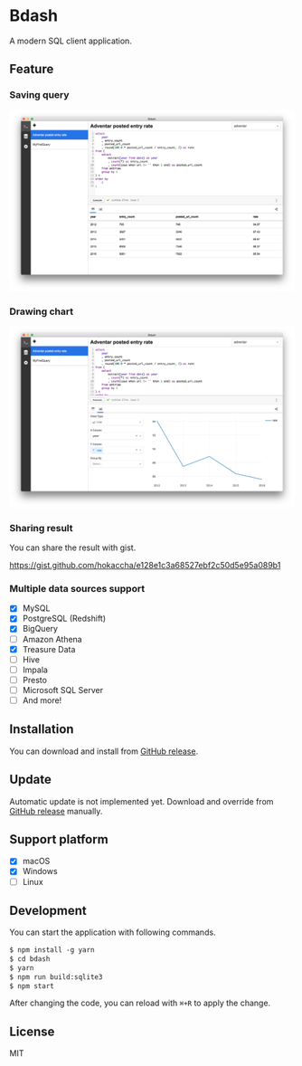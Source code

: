 # Bdash

A modern SQL client application.

## Feature

### Saving query

<img width="600" src="./assets/capture1.png">

### Drawing chart

<img width="600" src="./assets/capture2.png">

### Sharing result

You can share the result with gist.

https://gist.github.com/hokaccha/e128e1c3a68527ebf2c50d5e95a089b1

### Multiple data sources support

- [x] MySQL
- [x] PostgreSQL (Redshift)
- [x] BigQuery
- [ ] Amazon Athena
- [x] Treasure Data
- [ ] Hive
- [ ] Impala
- [ ] Presto
- [ ] Microsoft SQL Server
- [ ] And more!

## Installation

You can download and install from [GitHub release](https://github.com/bdash-app/bdash/releases).

## Update

Automatic update is not implemented yet. Download and override from [GitHub release](https://github.com/bdash-app/bdash/releases) manually.

## Support platform

- [x] macOS
- [x] Windows
- [ ] Linux

## Development

You can start the application with following commands.

```
$ npm install -g yarn
$ cd bdash
$ yarn
$ npm run build:sqlite3
$ npm start
```

After changing the code, you can reload with `⌘+R` to apply the change.

## License

MIT
